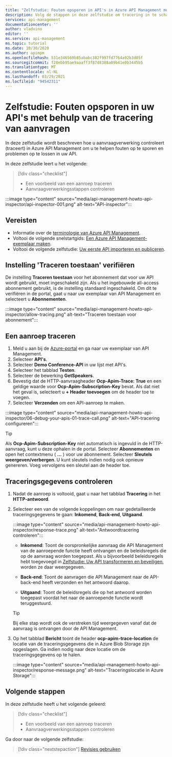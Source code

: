 ```yaml
---
title: "Zelfstudie: Fouten opsporen in API's in Azure API Management met behulp van de tracering van aanvragen"
description: Volg de stappen in deze zelfstudie om tracering in te schakelen en aanvraagverwerkingsstappen te controleren in Azure API Management.
services: api-management
documentationcenter: ''
author: vladvino
editor: ''
ms.service: api-management
ms.topic: tutorial
ms.date: 10/30/2020
ms.author: apimpm
ms.openlocfilehash: 531e346569b85ababc382f997fd7764a92b3d05f
ms.sourcegitcommit: f28ebb95ae9aaaff3f87d8388a09b41e0b3445b5
ms.translationtype: MT
ms.contentlocale: nl-NL
ms.lasthandoff: 03/29/2021
ms.locfileid: "94542311"
---
```

# <a name="tutorial-debug-your-apis-using-request-tracing"></a>Zelfstudie: Fouten opsporen in uw API's met behulp van de tracering van aanvragen

In deze zelfstudie wordt beschreven hoe u aanvraagverwerking controleert (traceert) in Azure API Management om u te helpen fouten op te sporen en problemen op te lossen in uw API. 

In deze zelfstudie leert u het volgende:

> [!div class="checklist"]
> * Een voorbeeld van een aanroep traceren
> * Aanvraagverwerkingsstappen controleren

:::image type="content" source="media/api-management-howto-api-inspector/api-inspector-001.png" alt-text="API-inspector":::

## <a name="prerequisites"></a>Vereisten

+ Informatie over de [terminologie van Azure API Management](api-management-terminology.md).
+ Voltooi de volgende snelstartgids: [Een Azure API Management-exemplaar maken](get-started-create-service-instance.md).
+ Voltooi de volgende zelfstudie: [Uw eerste API importeren en publiceren](import-and-publish.md).

## <a name="verify-allow-tracing-setting"></a>Instelling 'Traceren toestaan' verifiëren 

De instelling **Traceren toestaan** voor het abonnement dat voor uw API wordt gebruikt, moet ingeschakeld zijn. Als u het ingebouwde all-access abonnement gebruikt, is de instelling standaard ingeschakeld. Om dit te verifiëren in de portal, gaat u naar uw exemplaar van API Management en selecteert u **Abonnementen**.

   :::image type="content" source="media/api-management-howto-api-inspector/allow-tracing.png" alt-text="Traceren toestaan voor abonnement":::

## <a name="trace-a-call"></a>Een aanroep traceren

1. Meld u aan bij de [Azure-portal](https://portal.azure.com) en ga naar uw exemplaar van API Management.
1. Selecteer **API's**.
1. Selecteer **Demo Conference-API** in uw lijst met API's.
1. Selecteer het tabblad **Testen**.
1. Selecteer de bewerking **GetSpeakers**.
1. Bevestig dat de HTTP-aanvraagheader **Ocp-Apim-Trace: True** en een geldige waarde voor **Ocp-Apim-Subscription-Key** bevat. Als dat niet het geval is, selecteert u **+ Header toevoegen** om de header toe te voegen.
1. Selecteer **Verzenden** om een API-aanroep te maken.

  :::image type="content" source="media/api-management-howto-api-inspector/06-debug-your-apis-01-trace-call.png" alt-text="API-tracering configureren":::

> [!TIP]
> Als **Ocp-Apim-Subscription-Key** niet automatisch is ingevuld in de HTTP-aanvraag, kunt u deze ophalen in de portal. Selecteer **Abonnementen** en open het contextmenu ( **...** ) voor uw abonnement. Selecteer **Sleutels weergeven/verbergen**. U kunt sleutels indien nodig ook opnieuw genereren. Voeg vervolgens een sleutel aan de header toe.

## <a name="review-trace-information"></a>Traceringsgegevens controleren

1. Nadat de aanroep is voltooid, gaat u naar het tabblad **Tracering** in het **HTTP-antwoord**.
1. Selecteer een van de volgende koppelingen om naar gedetailleerde traceringsgegevens te gaan: **Inkomend**, **Back-end**, **Uitgaand**.

     :::image type="content" source="media/api-management-howto-api-inspector/response-trace.png" alt-text="Antwoordtracering controleren":::

    * **Inkomend**: Toont de oorspronkelijke aanvraag die API Management van de aanroepende functie heeft ontvangen en de beleidsregels die op de aanvraag worden toegepast. Als u bijvoorbeeld beleidsregels hebt toegevoegd in [Zelfstudie: Uw API transformeren en beveiligen](transform-api.md), worden ze daar weergegeven.

    * **Back-end**: Toont de aanvragen die API Management naar de API-back-end heeft verzonden en het antwoord daarop.

    * **Uitgaand**: Toont de beleidsregels die op het antwoord worden toegepast voordat het naar de aanroepende functie wordt teruggestuurd.

    > [!TIP]
    > Bij elke stap wordt ook de verstreken tijd weergegeven vanaf dat de aanvraag is ontvangen door de API Management.

1. Op het tabblad **Bericht** toont de header **ocp-apim-trace-location** de locatie van de traceringsgegevens die in Azure Blob Storage zijn opgeslagen. Ga indien nodig naar deze locatie om de traceringsgegevens op te halen.

     :::image type="content" source="media/api-management-howto-api-inspector/response-message.png" alt-text="Traceringslocatie in Azure Storage":::
## <a name="next-steps"></a>Volgende stappen

In deze zelfstudie heeft u het volgende geleerd:

> [!div class="checklist"]
> * Een voorbeeld van een aanroep traceren
> * Aanvraagverwerkingsstappen controleren

Ga door naar de volgende zelfstudie:

> [!div class="nextstepaction"]
> [Revisies gebruiken](api-management-get-started-revise-api.md)
